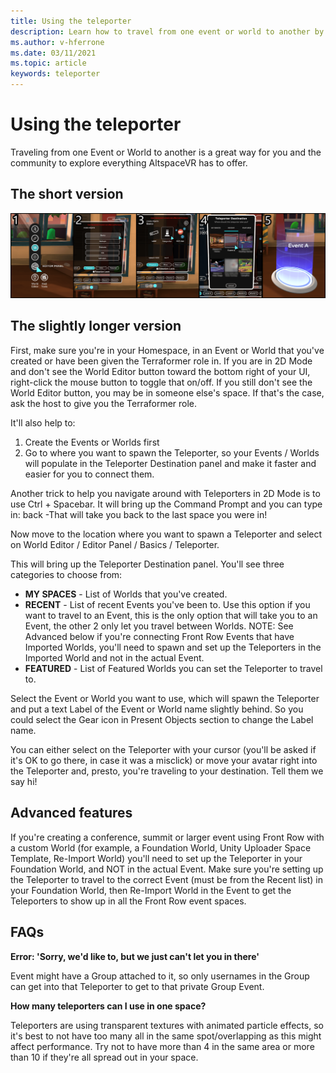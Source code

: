 ```yaml
---
title: Using the teleporter
description: Learn how to travel from one event or world to another by teleporter in AltspaceVR.
ms.author: v-hferrone
ms.date: 03/11/2021
ms.topic: article
keywords: teleporter
---
```


# Using the teleporter

Traveling from one Event or World to another is a great way for you and the community to explore everything AltspaceVR has to offer.

## The short version

![Teleporting steps from editor panel to setting a teleportation destination](images/teleporter.png)

## The slightly longer version

First, make sure you're in your Homespace, in an Event or World that you've created or have been given the Terraformer role in. If you are in 2D Mode and don't see the World Editor button toward the bottom right of your UI, right-click the mouse button to toggle that on/off. If you still don't see the World Editor button, you may be in someone else's space. If that's the case, ask the host to give you the Terraformer role.

It'll also help to: 
1. Create the Events or Worlds first
2. Go to where you want to spawn the Teleporter, so your Events / Worlds will populate in the Teleporter Destination panel and make it faster and easier for you to connect them.

Another trick to help you navigate around with Teleporters in 2D Mode is to use Ctrl + Spacebar. It will bring up the Command Prompt and you can type in: back -That will take you back to the last space you were in! 

Now move to the location where you want to spawn a Teleporter and select on World Editor / Editor Panel / Basics / Teleporter.

This will bring up the Teleporter Destination panel. You'll see three categories to choose from:

* **MY SPACES** - List of Worlds that you've created.
* **RECENT** - List of recent Events you've been to. Use this option if you want to travel to an Event, this is the only option that will take you to an Event, the other 2 only let you travel between Worlds. NOTE: See Advanced below if you're connecting Front Row Events that have Imported Worlds, you'll need to spawn and set up the Teleporters in the Imported World and not in the actual Event.
* **FEATURED** - List of Featured Worlds you can set the Teleporter to travel to.

Select the Event or World you want to use, which will spawn the Teleporter and put a text Label of the Event or World name slightly behind. So you could select the Gear icon in Present Objects section to change the Label name.

You can either select on the Teleporter with your cursor (you'll be asked if it's OK to go there, in case it was a misclick) or move your avatar right into the Teleporter and, presto, you're traveling to your destination. Tell them we say hi!

## Advanced features

If you're creating a conference, summit or larger event using Front Row with a custom World (for example, a Foundation World, Unity Uploader Space Template, Re-Import World) you'll need to set up the Teleporter in your Foundation World, and NOT in the actual Event. Make sure you're setting up the Teleporter to travel to the correct Event (must be from the Recent list) in your Foundation World, then Re-Import World in the Event to get the Teleporters to show up in all the Front Row event spaces.

## FAQs

**Error: 'Sorry, we'd like to, but we just can't let you in there'**

Event might have a Group attached to it, so only usernames in the Group can get into that Teleporter to get to that private Group Event.

**How many teleporters can I use in one space?**

Teleporters are using transparent textures with animated particle effects, so it's best to not have too many all in the same spot/overlapping as this might affect performance. Try not to have more than 4 in the same area or more than 10 if they're all spread out in your space.